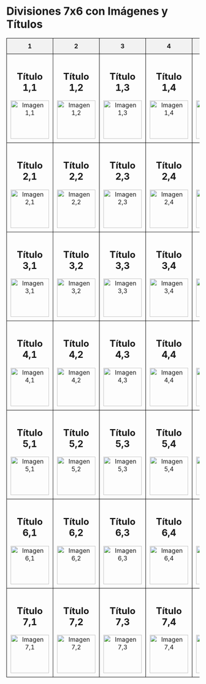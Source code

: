 <!DOCTYPE html>
<html lang="es">
<head>
    <meta charset="UTF-8">
    <meta name="viewport" content="width=device-width, initial-scale=1.0">
    <title>Divisiones 7x6 con Imágenes y Títulos</title>
    <style>
        table {
            width: 100%;
            border-collapse: collapse;
        }
        th, td {
            border: 1px solid black;
            text-align: center;
            padding: 10px;
        }
        th {
            background-color: #f2f2f2;
        }
        .cell-content {
            text-align: center;
        }
        .cell-content img {
            width: 100px; /* Ajusta el tamaño de la imagen según tus necesidades */
            height: auto;
        }
    </style>
</head>
<body>
    <h1>Divisiones 7x6 con Imágenes y Títulos</h1>
    <table>
        <thead>
            <tr>
                <th>1</th>
                <th>2</th>
                <th>3</th>
                <th>4</th>
                <th>5</th>
                <th>6</th>
            </tr>
        </thead>
        <tbody>
            <tr>
                <td>
                    <div class="cell-content">
                        <h2>Título 1,1</h2>
                        <img src="https://www.dzoom.org.es/wp-content/uploads/2011/08/insp-cuadradas-3.jpg" alt="Imagen 1,1">
                    </div>
                </td>
                <td>
                    <div class="cell-content">
                        <h2>Título 1,2</h2>
                        <img src="https://www.dzoom.org.es/wp-content/uploads/2011/08/insp-cuadradas-3.jpg" alt="Imagen 1,2">
                    </div>
                </td>
                <td>
                    <div class="cell-content">
                        <h2>Título 1,3</h2>
                        <img src="https://www.dzoom.org.es/wp-content/uploads/2011/08/insp-cuadradas-3.jpg" alt="Imagen 1,3">
                    </div>
                </td>
                <td>
                    <div class="cell-content">
                        <h2>Título 1,4</h2>
                        <img src="https://www.dzoom.org.es/wp-content/uploads/2011/08/insp-cuadradas-3.jpg" alt="Imagen 1,4">
                    </div>
                </td>
                <td>
                    <div class="cell-content">
                        <h2>Título 1,5</h2>
                        <img src="https://www.dzoom.org.es/wp-content/uploads/2011/08/insp-cuadradas-3.jpg" alt="Imagen 1,5">
                    </div>
                </td>
                <td>
                    <div class="cell-content">
                        <h2>Título 1,6</h2>
                        <img src="https://www.dzoom.org.es/wp-content/uploads/2011/08/insp-cuadradas-3.jpg" alt="Imagen 1,6">
                    </div>
                </td>
            </tr>
            <tr>
                <td>
                    <div class="cell-content">
                        <h2>Título 2,1</h2>
                        <img src="https://www.dzoom.org.es/wp-content/uploads/2011/08/insp-cuadradas-3.jpg" alt="Imagen 2,1">
                    </div>
                </td>
                <td>
                    <div class="cell-content">
                        <h2>Título 2,2</h2>
                        <img src="https://www.dzoom.org.es/wp-content/uploads/2011/08/insp-cuadradas-3.jpg" alt="Imagen 2,2">
                    </div>
                </td>
                <td>
                    <div class="cell-content">
                        <h2>Título 2,3</h2>
                        <img src="https://www.dzoom.org.es/wp-content/uploads/2011/08/insp-cuadradas-3.jpg" alt="Imagen 2,3">
                    </div>
                </td>
                <td>
                    <div class="cell-content">
                        <h2>Título 2,4</h2>
                        <img src="https://www.dzoom.org.es/wp-content/uploads/2011/08/insp-cuadradas-3.jpg" alt="Imagen 2,4">
                    </div>
                </td>
                <td>
                    <div class="cell-content">
                        <h2>Título 2,5</h2>
                        <img src="https://www.dzoom.org.es/wp-content/uploads/2011/08/insp-cuadradas-3.jpg" alt="Imagen 2,5">
                    </div>
                </td>
                <td>
                    <div class="cell-content">
                        <h2>Título 2,6</h2>
                        <img src="https://www.dzoom.org.es/wp-content/uploads/2011/08/insp-cuadradas-3.jpg" alt="Imagen 2,6">
                    </div>
                </td>
            </tr>
            <tr>
                <td>
                    <div class="cell-content">
                        <h2>Título 3,1</h2>
                        <img src="https://www.dzoom.org.es/wp-content/uploads/2011/08/insp-cuadradas-3.jpg" alt="Imagen 3,1">
                    </div>
                </td>
                <td>
                    <div class="cell-content">
                        <h2>Título 3,2</h2>
                        <img src="https://www.dzoom.org.es/wp-content/uploads/2011/08/insp-cuadradas-3.jpg" alt="Imagen 3,2">
                    </div>
                </td>
                <td>
                    <div class="cell-content">
                        <h2>Título 3,3</h2>
                        <img src="https://www.dzoom.org.es/wp-content/uploads/2011/08/insp-cuadradas-3.jpg" alt="Imagen 3,3">
                    </div>
                </td>
                <td>
                    <div class="cell-content">
                        <h2>Título 3,4</h2>
                        <img src="https://www.dzoom.org.es/wp-content/uploads/2011/08/insp-cuadradas-3.jpg" alt="Imagen 3,4">
                    </div>
                </td>
                <td>
                    <div class="cell-content">
                        <h2>Título 3,5</h2>
                        <img src="https://www.dzoom.org.es/wp-content/uploads/2011/08/insp-cuadradas-3.jpg" alt="Imagen 3,5">
                    </div>
                </td>
                <td>
                    <div class="cell-content">
                        <h2>Título 3,6</h2>
                        <img src="https://www.dzoom.org.es/wp-content/uploads/2011/08/insp-cuadradas-3.jpg" alt="Imagen 3,6">
                    </div>
                </td>
            </tr>
            <tr>
                <td>
                    <div class="cell-content">
                        <h2>Título 4,1</h2>
                        <img src="https://www.dzoom.org.es/wp-content/uploads/2011/08/insp-cuadradas-3.jpg" alt="Imagen 4,1">
                    </div>
                </td>
                <td>
                    <div class="cell-content">
                        <h2>Título 4,2</h2>
                        <img src="https://www.dzoom.org.es/wp-content/uploads/2011/08/insp-cuadradas-3.jpg" alt="Imagen 4,2">
                    </div>
                </td>
                <td>
                    <div class="cell-content">
                        <h2>Título 4,3</h2>
                        <img src="https://www.dzoom.org.es/wp-content/uploads/2011/08/insp-cuadradas-3.jpg" alt="Imagen 4,3">
                    </div>
                </td>
                <td>
                    <div class="cell-content">
                        <h2>Título 4,4</h2>
                        <img src="https://www.dzoom.org.es/wp-content/uploads/2011/08/insp-cuadradas-3.jpg" alt="Imagen 4,4">
                    </div>
                </td>
                <td>
                    <div class="cell-content">
                        <h2>Título 4,5</h2>
                        <img src="https://www.dzoom.org.es/wp-content/uploads/2011/08/insp-cuadradas-3.jpg" alt="Imagen 4,5">
                    </div>
                </td>
                <td>
                    <div class="cell-content">
                        <h2>Título 4,6</h2>
                        <img src="https://www.dzoom.org.es/wp-content/uploads/2011/08/insp-cuadradas-3.jpg" alt="Imagen 4,6">
                    </div>
                </td>
            </tr>
            <tr>
                <td>
                    <div class="cell-content">
                        <h2>Título 5,1</h2>
                        <img src="https://www.dzoom.org.es/wp-content/uploads/2011/08/insp-cuadradas-3.jpg" alt="Imagen 5,1">
                    </div>
                </td>
                <td>
                    <div class="cell-content">
                        <h2>Título 5,2</h2>
                        <img src="https://www.dzoom.org.es/wp-content/uploads/2011/08/insp-cuadradas-3.jpg" alt="Imagen 5,2">
                    </div>
                </td>
                <td>
                    <div class="cell-content">
                        <h2>Título 5,3</h2>
                        <img src="https://www.dzoom.org.es/wp-content/uploads/2011/08/insp-cuadradas-3.jpg" alt="Imagen 5,3">
                    </div>
                </td>
                <td>
                    <div class="cell-content">
                        <h2>Título 5,4</h2>
                        <img src="https://www.dzoom.org.es/wp-content/uploads/2011/08/insp-cuadradas-3.jpg" alt="Imagen 5,4">
                    </div>
                </td>
                <td>
                    <div class="cell-content">
                        <h2>Título 5,5</h2>
                        <img src="https://www.dzoom.org.es/wp-content/uploads/2011/08/insp-cuadradas-3.jpg" alt="Imagen 5,5">
                    </div>
                </td>
                <td>
                    <div class="cell-content">
                        <h2>Título 5,6</h2>
                        <img src="https://www.dzoom.org.es/wp-content/uploads/2011/08/insp-cuadradas-3.jpg" alt="Imagen 5,6">
                    </div>
                </td>
            </tr>
            <tr>
                <td>
                    <div class="cell-content">
                        <h2>Título 6,1</h2>
                        <img src="https://www.dzoom.org.es/wp-content/uploads/2011/08/insp-cuadradas-3.jpg" alt="Imagen 6,1">
                    </div>
                </td>
                <td>
                    <div class="cell-content">
                        <h2>Título 6,2</h2>
                        <img src="https://www.dzoom.org.es/wp-content/uploads/2011/08/insp-cuadradas-3.jpg" alt="Imagen 6,2">
                    </div>
                </td>
                <td>
                    <div class="cell-content">
                        <h2>Título 6,3</h2>
                        <img src="https://www.dzoom.org.es/wp-content/uploads/2011/08/insp-cuadradas-3.jpg" alt="Imagen 6,3">
                    </div>
                </td>
                <td>
                    <div class="cell-content">
                        <h2>Título 6,4</h2>
                        <img src="https://www.dzoom.org.es/wp-content/uploads/2011/08/insp-cuadradas-3.jpg" alt="Imagen 6,4">
                    </div>
                </td>
                <td>
                    <div class="cell-content">
                        <h2>Título 6,5</h2>
                        <img src="https://www.dzoom.org.es/wp-content/uploads/2011/08/insp-cuadradas-3.jpg" alt="Imagen 6,5">
                    </div>
                </td>
                <td>
                    <div class="cell-content">
                        <h2>Título 6,6</h2>
                        <img src="https://www.dzoom.org.es/wp-content/uploads/2011/08/insp-cuadradas-3.jpg" alt="Imagen 6,6">
                    </div>
                </td>
            </tr>
            <tr>
                <td>
                    <div class="cell-content">
                        <h2>Título 7,1</h2>
                        <img src="ruta_a_la_imagen37.jpg" alt="Imagen 7,1">
                    </div>
                </td>
                <td>
                    <div class="cell-content">
                        <h2>Título 7,2</h2>
                        <img src="https://www.dzoom.org.es/wp-content/uploads/2011/08/insp-cuadradas-3.jpg" alt="Imagen 7,2">
                    </div>
                </td>
                <td>
                    <div class="cell-content">
                        <h2>Título 7,3</h2>
                        <img src="ruta_a_la_imagen39.jpg" alt="Imagen 7,3">
                    </div>
                </td>
                <td>
                    <div class="cell-content">
                        <h2>Título 7,4</h2>
                        <img src="https://www.dzoom.org.es/wp-content/uploads/2011/08/insp-cuadradas-3.jpg" alt="Imagen 7,4">
                    </div>
                </td>
                <td>
                    <div class="cell-content">
                        <h2>Título 7,5</h2>
                        <img src="https://www.dzoom.org.es/wp-content/uploads/2011/08/insp-cuadradas-3.jpg" alt="Imagen 7,5">
                    </div>
                </td>
                <td>
                    <div class="cell-content">
                        <h2>Título 7,6</h2>
                        <img src="https://www.dzoom.org.es/wp-content/uploads/2011/08/insp-cuadradas-3.jpg" alt="Imagen 7,6">
                    </div>
                </td>
            </tr>
        </tbody>
    </table>
</body>
</html>
